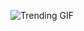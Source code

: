 
<!-- GIF_SECTION -->
![Trending GIF](https://media0.giphy.com/media/v1.Y2lkPThiYjIxNzcyYmV2bnhoaHJoZDc3Nmc3eTdjeTE5Z3VpbWQ5M2FzOGZ6c29ibG13OCZlcD12MV9naWZzX3NlYXJjaCZjdD1n/78XCFBGOlS6keY1Bil/giphy.gif)
<!-- END_GIF_SECTION -->
